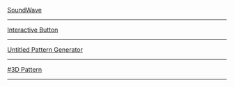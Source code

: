 [SoundWave](https://mayacbarnes.github.io/processing/soundwave.html)

---

[Interactive Button](https://mayacbarnes.github.io/processing/button.html)

---

[Untitled Pattern Generator](https://mayacbarnes.github.io/processing/pattern.html)

---

[#3D Pattern](https://mayacbarnes.github.io/processing/3dpattern.html)

---
